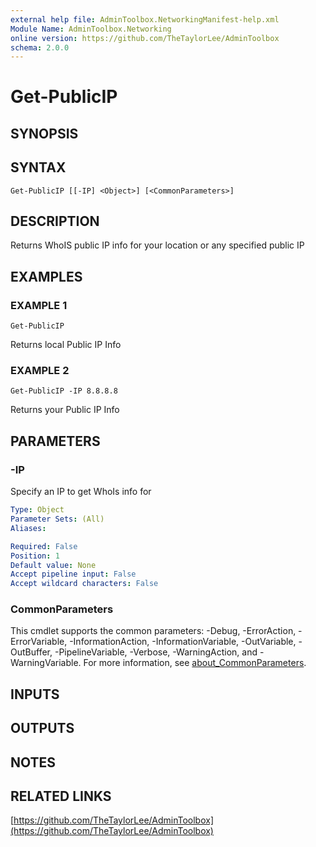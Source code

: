 ```yaml
---
external help file: AdminToolbox.NetworkingManifest-help.xml
Module Name: AdminToolbox.Networking
online version: https://github.com/TheTaylorLee/AdminToolbox
schema: 2.0.0
---
```


# Get-PublicIP

## SYNOPSIS

## SYNTAX

```
Get-PublicIP [[-IP] <Object>] [<CommonParameters>]
```

## DESCRIPTION
Returns WhoIS public IP info for your location or any specified public IP

## EXAMPLES

### EXAMPLE 1
```
Get-PublicIP
```

Returns local Public IP Info

### EXAMPLE 2
```
Get-PublicIP -IP 8.8.8.8
```

Returns your Public IP Info

## PARAMETERS

### -IP
Specify an IP to get WhoIs info for

```yaml
Type: Object
Parameter Sets: (All)
Aliases:

Required: False
Position: 1
Default value: None
Accept pipeline input: False
Accept wildcard characters: False
```

### CommonParameters
This cmdlet supports the common parameters: -Debug, -ErrorAction, -ErrorVariable, -InformationAction, -InformationVariable, -OutVariable, -OutBuffer, -PipelineVariable, -Verbose, -WarningAction, and -WarningVariable. For more information, see [about_CommonParameters](http://go.microsoft.com/fwlink/?LinkID=113216).

## INPUTS

## OUTPUTS

## NOTES

## RELATED LINKS

[https://github.com/TheTaylorLee/AdminToolbox](https://github.com/TheTaylorLee/AdminToolbox)

